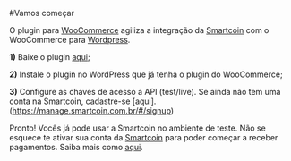 #Vamos começar

O plugin para [WooCommerce](http://www.woothemes.com/woocommerce/) agiliza a integração da [Smartcoin](https://smartcoin.com.br/) com o WooCommerce para [Wordpress](https://wordpress.org/).

**1)** Baixe o plugin [aqui]();

**2)** Instale o plugin no WordPress que já tenha o plugin do WooCommerce;

**3)** Configure as chaves de acesso a API (test/live). Se ainda não tem uma conta na Smartcoin, cadastre-se [aqui].(https://manage.smartcoin.com.br/#/signup)

Pronto! Vocês já pode usar a Smartcoin no ambiente de teste. Não se esquece te ativar sua conta da [Smartcoin](https://smartcoin.com.br/) para poder começar a receber pagamentos. Saiba mais como [aqui](https://github.com/smartcoinpayments/Documentation/wiki/Ativa%C3%A7%C3%A3o-da-Conta).